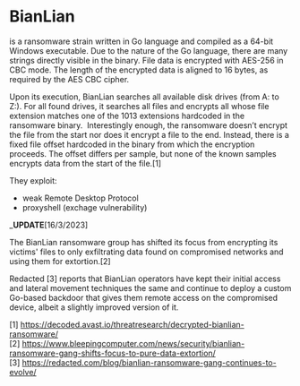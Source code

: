 # BianLian

is a ransomware strain written in Go language and compiled as a 64-bit Windows executable. Due to the nature of the Go language, there are many strings directly visible in the binary.
File data is encrypted with AES-256 in CBC mode. The length of the encrypted data is aligned to 16 bytes, as required by the AES CBC cipher. 

Upon its execution, BianLian searches all available disk drives (from A: to Z:). For all found drives, it searches all files and encrypts all whose file extension matches one of the 1013 extensions hardcoded in the ransomware binary. 
Interestingly enough, the ransomware doesn’t encrypt the file from the start nor does it encrypt a file to the end. Instead, there is a fixed file offset hardcoded in the binary from which the encryption proceeds. The offset differs per sample, but none of the known samples encrypts data from the start of the file.[1]



They exploit:
-  weak Remote Desktop Protocol 
- proxyshell (exchage vulnerability)


___UPDATE__[16/3/2023]

The BianLian ransomware group has shifted its focus from encrypting its victims' files to only exfiltrating data found on compromised networks and using them for extortion.[2]

Redacted [3] reports that BianLian operators have kept their initial access and lateral movement techniques the same and continue to deploy a custom Go-based backdoor that gives them remote access on the compromised device, albeit a slightly improved version of it.


[1] https://decoded.avast.io/threatresearch/decrypted-bianlian-ransomware/  
[2] https://www.bleepingcomputer.com/news/security/bianlian-ransomware-gang-shifts-focus-to-pure-data-extortion/  
[3] https://redacted.com/blog/bianlian-ransomware-gang-continues-to-evolve/  

